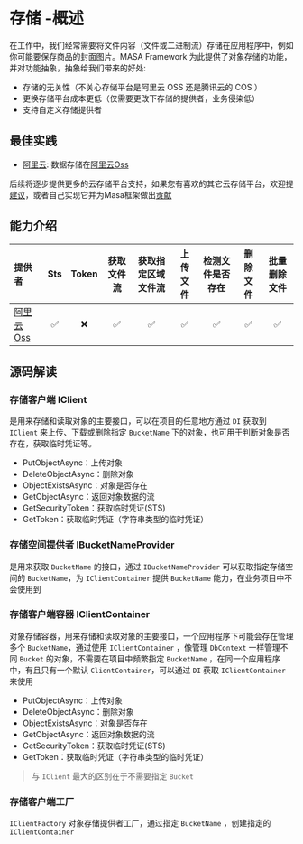 # 存储 -概述

在工作中，我们经常需要将文件内容（文件或二进制流）存储在应用程序中，例如你可能要保存商品的封面图片。MASA Framework 为此提供了对象存储的功能，并对功能抽象，抽象给我们带来的好处:

* 存储的无关性（不关心存储平台是阿里云 OSS 还是腾讯云的 COS ）
* 更换存储平台成本更低（仅需要更改下存储的提供者，业务侵染低）
* 支持自定义存储提供者

## 最佳实践

* [阿里云](/framework/building-blocks/storage/aliyun-oss): 数据存储在[阿里云Oss](https://www.aliyun.com/product/oss)

后续将逐步提供更多的云存储平台支持，如果您有喜欢的其它云存储平台，欢迎提[建议](/framework/contribution/overview#section-95ee9898)，或者自己实现它并为Masa框架做出[贡献](/framework/contribution/overview)

## 能力介绍

|  提供者   | Sts  |  Token  | 获取文件流 | 获取指定区域文件流 | 上传文件 | 检测文件是否存在 | 删除文件 | 批量删除文件 |
| :----| :----: |:----: |:----: |:----: |:----: |:----: |:----: |:----: |
| [阿里云Oss](/framework/contribs/support-storage/oss)  | ✅ | ❌ | ✅ | ✅ | ✅ | ✅ | ✅ | ✅ |

## 源码解读

### 存储客户端 IClient

是用来存储和读取对象的主要接口，可以在项目的任意地方通过 `DI` 获取到 `IClient` 来上传、下载或删除指定 `BucketName` 下的对象，也可用于判断对象是否存在，获取临时凭证等。

* PutObjectAsync：上传对象
* DeleteObjectAsync：删除对象
* ObjectExistsAsync：对象是否存在
* GetObjectAsync：返回对象数据的流
* GetSecurityToken：获取临时凭证(STS)
* GetToken：获取临时凭证（字符串类型的临时凭证）

### 存储空间提供者 IBucketNameProvider

是用来获取 `BucketName` 的接口，通过 `IBucketNameProvider` 可以获取指定存储空间的 `BucketName`，为 `IClientContainer` 提供 `BucketName` 能力，在业务项目中不会使用到

### 存储客户端容器 IClientContainer

对象存储容器，用来存储和读取对象的主要接口，一个应用程序下可能会存在管理多个 `BucketName`，通过使用 `IClientContainer` ，像管理 `DbContext` 一样管理不同 `Bucket` 的对象，不需要在项目中频繁指定 `BucketName` ，在同一个应用程序中，有且只有一个默认 `ClientContainer`，可以通过 `DI` 获取 `IClientContainer` 来使用

* PutObjectAsync：上传对象
* DeleteObjectAsync：删除对象
* ObjectExistsAsync：对象是否存在
* GetObjectAsync：返回对象数据的流
* GetSecurityToken：获取临时凭证(STS)
* GetToken：获取临时凭证（字符串类型的临时凭证）

> 与 `IClient` 最大的区别在于不需要指定 `Bucket`

### 存储客户端工厂

`IClientFactory` 对象存储提供者工厂，通过指定 `BucketName` ，创建指定的 `IClientContainer`